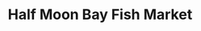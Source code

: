 ---
title: "Half Moon Bay Fish Market"
url: /half-moon-bay/half-moon-bay-fish-market/
shop: Fisch
---